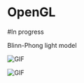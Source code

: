 # OpenGL
#In progress

Blinn-Phong light model

![GIF](Preview/Blinn-Phong_lightModel.gif "Blinn-Phong light model")

![GIF](Preview/Sawmill.gif "Model importer")


